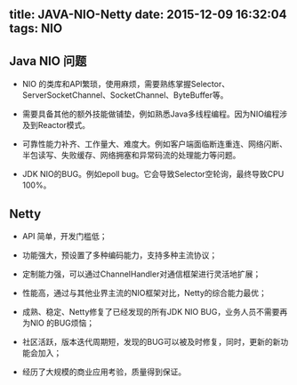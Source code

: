 title: JAVA-NIO-Netty
date: 2015-12-09 16:32:04
tags: NIO
---

## Java NIO 问题
* NIO 的类库和API繁琐，使用麻烦，需要熟练掌握Selector、ServerSocketChannel、SocketChannel、ByteBuffer等。

* 需要具备其他的额外技能做铺垫，例如熟悉Java多线程编程。因为NIO编程涉及到Reactor模式。

* 可靠性能力补齐、工作量大、难度大。例如客户端面临断连重连、网络闪断、半包读写、失败缓存、网络拥塞和异常码流的处理能力等问题。

* JDK NIO的BUG。例如epoll bug。它会导致Selector空轮询，最终导致CPU 100%。

## Netty

* API 简单，开发门槛低；

* 功能强大，预设置了多种编码能力，支持多种主流协议；

* 定制能力强，可以通过ChannelHandler对通信框架进行灵活地扩展；

* 性能高，通过与其他业界主流的NIO框架对比，Netty的综合能力最优；

* 成熟、稳定、Netty修复了已经发现的所有JDK NIO BUG，业务人员不需要再为NIO 的BUG烦恼；

* 社区活跃，版本迭代周期短，发现的BUG可以被及时修复，同时，更新的新功能会加入；

* 经历了大规模的商业应用考验，质量得到保证。
